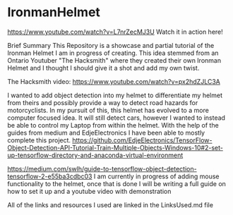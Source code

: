 # IronmanHelmet
https://www.youtube.com/watch?v=L7nrZecMJ3U Watch it in action here!

Brief Summary
This Repository is a showcase and partial tutorial of the Ironman Helmet I am in progress of creating.
This idea stemmed from an Ontario Youtuber "The Hacksmith" where they created their own Ironman Helmet and I thought I should give it a shot and add my own twist.

The Hacksmith video: https://www.youtube.com/watch?v=px2hdZJLC3A

I wanted to add object detection into my helmet to differentiate my helmet from theirs and possibly provide a way to detect road hazards for motorcyclists.
In my pursuit of this, this helmet has evolved to a more computer focused idea. It will still detect cars, however I wanted to instead be able to control my Laptop from within the 
helmet.
With the help of the guides from medium and EdjeElectronics I have been able to mostly complete this project.
https://github.com/EdjeElectronics/TensorFlow-Object-Detection-API-Tutorial-Train-Multiple-Objects-Windows-10#2-set-up-tensorflow-directory-and-anaconda-virtual-environment

https://medium.com/swlh/guide-to-tensorflow-object-detection-tensorflow-2-e55ba3cdbc03
I am currently in progress of adding mouse functionality to the helmet, once that is done I will be writing a full guide on how to set it up and a youtube video with demonstration

All of the links and resources I used are linked in the LinksUsed.md file







